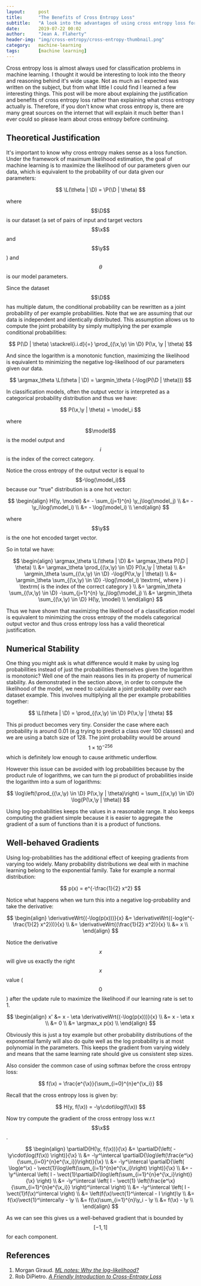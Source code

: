 ```yaml
---
layout:     post
title:      "The Benefits of Cross Entropy Loss"
subtitle:   "A look into the advantages of using cross entropy loss for classification problems."
date:       2019-07-22 00:02
author:     "Jean A. Flaherty"
header-img: "img/cross-entropy/cross-entropy-thumbnail.png"
category:   machine-learning
tags:       [machine learning]
---
```

<div style="display: none">
<!-- LaTeX Helpers -->
$$
\newcommand{\argmax}{\mathop{\mathrm{argmax}}}
\newcommand{\argmin}{\mathop{\mathrm{argmin}}}
\newcommand{\vect}[1]{ \boldsymbol{#1} }
\newcommand{\batch}[1]{ ^{({#1})} }
\newcommand{\grad}[1]{ \nabla#1 }
\newcommand{\gradWrt}[2]{ \nabla_{#2}#1 }
\newcommand{\gradDir}[1]{ \frac{ \grad{#1} }{ \| \grad{#1} \|} }
\newcommand{\gradDirWrt}[2]{ \frac{ \gradWrt{#1}{#2} }{\| \gradWrt{#1}{#2} \|} }
\newcommand{\partialD}[2]{ \frac{ \partial#1 }{ \partial#2 } }
\newcommand{\partialDTwo}[3]{ \frac{ \partial#1 }{ \partial#2\partial#3 } }
\newcommand{\derivativeWrt}[2]{ \frac{ d#1 }{ d#2 } }

\newcommand{\L}{ \mathcal{L} }
\newcommand{\P}{ P }
\newcommand{\D}{ D }
\newcommand{\R}{ \mathbb{R} }
\newcommand{\H}{ \boldsymbol{H} }
\newcommand{\y}{ \vect{y} }\hat{x}^{(k)}
\newcommand{\x}{ \vect{x} }
\newcommand{\model}{ f(\x,\theta) }
$$
</div>

Cross entropy loss is almost always used for classification problems in machine learning.  I thought it would be interesting to look into the theory and reasoning behind it's wide usage.  Not as much as I expected was written on the subject, but from what little I could find I learned a few interesting things.  This post will be more about explaining the justification and benefits of cross entropy loss rather than explaining what cross entropy actually is.  Therefore, if you don't know what cross entropy is, there are many great sources on the internet that will explain it much better than I ever could so please learn about cross entropy before continuing.

## Theoretical Justification

It's important to know why cross entropy makes sense as a loss function. Under the framework of maximum likelihood estimation, the goal of machine learning is to maximize the likelihood of our parameters given our data, which is equivalent to the probability of our data given our parameters:

$$
\L(\theta | \D) = \P(\D | \theta)
$$

where $$\D$$ is our dataset (a set of pairs of input and target vectors $$\x$$ and $$\y$$) and $$ \theta $$ is our model parameters.

Since the dataset $$\D$$ has multiple datum, the conditional probability can be rewritten as a joint probability of per example probabilities. Note that we are assuming that our data is independent and identically distributed. This assumption allows us to compute the joint probability by simply multiplying the per example conditional probabilities:

$$
P(\D | \theta) \stackrel{i.i.d}{=} \prod_{(\x,\y) \in \D} P(\x, \y | \theta)
$$

And since the logarithm is a monotonic function, maximizing the likelihood is equivalent to minimizing the negative log-likelihood of our parameters given our data.

$$
\argmax_\theta \L(\theta | \D) = \argmin_\theta (-\log(P(\D | \theta)))
$$

In classification models, often the output vector is interpreted as a categorical probability distribution and thus we have:

$$
P(\x,\y | \theta) = \model_i
$$

where $$\model$$ is the model output and $$i$$ is the index of the correct category.

Notice the cross entropy of the output vector is equal to $$-\log(\model_i)$$ because our "true" distribution is a one hot vector:

$$
\begin{align}
  H(\y, \model) &= - \sum_{j=1}^{n} \y_j\log(\model_j) \\
  &= - \y_i\log(\model_i) \\
  &= - \log(\model_i) \\
\end{align}
$$

where $$\y$$ is the one hot encoded target vector.

So in total we have:

$$
\begin{align}
    \argmax_\theta \L(\theta | \D) &= \argmax_\theta P(\D | \theta) \\
    &= \argmax_\theta \prod_{(\x,\y) \in \D} P(\x,\y | \theta) \\
    &= \argmin_\theta \sum_{(\x,\y) \in \D} -\log(P(\x,\y | \theta)) \\
    &= \argmin_\theta \sum_{(\x,\y) \in \D} -\log(\model_i) \textrm{, where } i \textrm{ is the index of the correct category } \\
    &= \argmin_\theta \sum_{(\x,\y) \in \D} -\sum_{j=1}^{n} \y_j\log(\model_j) \\
    &= \argmin_\theta \sum_{(\x,\y) \in \D} H(\y, \model) \\
\end{align}
$$

Thus we have shown that maximizing the likelihood of a classification model is equivalent to minimizing the cross entropy of the models categorical output vector and thus cross entropy loss has a valid theoretical justification.

## Numerical Stability

One thing you might ask is what difference would it make by using log probabilities instead of just the probabilities themselves given the logarithm is monotonic? Well one of the main reasons lies in its property of numerical stability.  As demonstrated in the section above, in order to compute the likelihood of the model, we need to calculate a joint probability over each dataset example. This involves multiplying all the per example probabilities together:

$$
\L(\theta | \D) = \prod_{(\x,\y) \in \D} P(\x,\y | \theta)
$$

This pi product becomes very tiny. Consider the case where each probability is around 0.01 (e.g trying to predict a class over 100 classes) and we are using a batch size of 128. The joint probability would be around $$1 \times 10^{-256}$$ which is definitely low enough to cause arithmetic underflow.

However this issue can be avoided with log probabilities because by the product rule of logarithms, we can turn the pi product of probabilities inside the logarithm into a sum of logarithms:

$$
\log\left(\prod_{(\x,\y) \in \D} P(\x,\y | \theta)\right) = \sum_{(\x,\y) \in \D} \log(P(\x,\y | \theta))
$$

Using log-probabilities keeps the values in a reasonable range. It also keeps computing the gradient simple because it is easier to aggregate the gradient of a sum of functions than it is a product of functions.

## Well-behaved Gradients

Using log-probabilities has the additional effect of keeping gradients from varying too widely. Many probability distributions we deal with in machine learning belong to the exponential family. Take for example a normal distribution:

$$
p(x) = e^{-\frac{1}{2} x^2}
$$

Notice what happens when we turn this into a negative log-probability and take the derivative:

$$
\begin{align}
  \derivativeWrt{(-\log(p(x)))}{x} &= \derivativeWrt{(-log(e^{-\frac{1}{2} x^2}))}{x} \\
  &= \derivativeWrt{(\frac{1}{2} x^2)}{x} \\
  &= x \\
\end{align}
$$

Notice the derivative $$x$$ will give us exactly the right $$x$$ value ($$0$$) after the update rule to maximize the likelihood if our learning rate is set to 1.

$$
\begin{align}
  x' &= x - \eta \derivativeWrt{(-\log(p(x)))}{x} \\
  &= x - \eta x \\
  &= 0 \\
  &= \argmax_x p(x) \\
\end{align}
$$

Obviously this is just a toy example but other probability distributions of the exponential family will also do quite well as the log probability is at most polynomial in the parameters. This keeps the gradient from varying widely and means that the same learning rate should give us consistent step sizes.

Also consider the common case of using softmax before the cross entropy loss:

$$
f(\x) = \frac{e^{\x}}{\sum_{i=0}^{n}e^{\x_i}}
$$

Recall that the cross entropy loss is given by:

$$
H(y, f(\x)) = -\y\cdot\log(f(\x))
$$

Now try compute the gradient of the cross entropy loss w.r.t $$\x$$.

$$
\begin{align}
  \partialD{H(\y, f(\x))}{\x} &= \partialD{\left( -\y\cdot\log(f(\x)) \right)}{\x} \\
  &= -\y^\intercal \partialD{\log\left(\frac{e^\x}{\sum_{i=0}^{n}e^{\x_i}}\right)}{\x} \\
  &= -\y^\intercal \partialD{\left( \log(e^\x) - \vect{1}\log\left(\sum_{i=1}^{n}e^{\x_i}\right) \right)}{\x} \\
  &= -\y^\intercal \left( I - \vect{1}\partialD{\log\left(\sum_{i=1}^{n}e^{\x_i}\right)}{\x} \right) \\
  &= -\y^\intercal \left( I - \vect{1} \left(\frac{e^\x}{\sum_{i=1}^{n}e^{\x_i}} \right)^\intercal \right)  \\
  &= -\y^\intercal \left( I - \vect{1}f(\x)^\intercal \right)  \\
  &= \left(f(\x)\vect{1}^\intercal - I \right)\y \\
  &= f(\x)\vect{1}^\intercal\y - \y \\
  &= f(\x)\sum_{i=1}^{n}\y_i - \y \\
  &= f(\x) - \y \\
\end{align}
$$

As we can see this gives us a well-behaved gradient that is bounded by $$[-1,1]$$ for each component.


## References

1. Morgan Giraud. *[ML notes: Why the log-likelihood?](https://blog.metaflow.fr/ml-notes-why-the-log-likelihood-24f7b6c40f83)*
2. Rob DiPietro. *[A Friendly Introduction to Cross-Entropy Loss](https://rdipietro.github.io/friendly-intro-to-cross-entropy-loss/#cross-entropy)*
